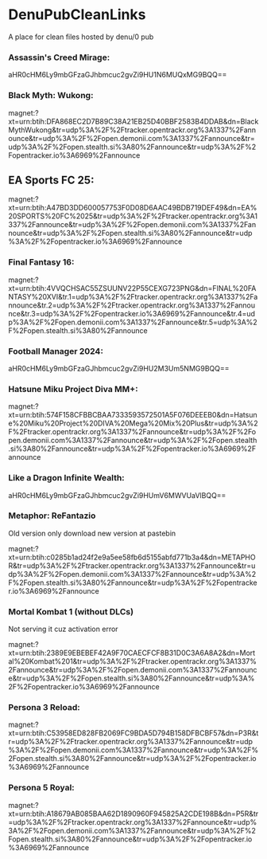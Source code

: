 # DenuPubCleanLinks
A place for clean files hosted by denu\/0 pub

### Assassin's Creed Mirage:
aHR0cHM6Ly9mbGFzaGJhbmcuc2gvZi9HU1N6MUQxMG9BQQ==

### Black Myth: Wukong:
magnet:?xt=urn:btih:DFA868EC2D7B89C38A21EB25D40BBF2583B4DDAB&dn=BlackMythWukong&tr=udp%3A%2F%2Ftracker.opentrackr.org%3A1337%2Fannounce&tr=udp%3A%2F%2Fopen.demonii.com%3A1337%2Fannounce&tr=udp%3A%2F%2Fopen.stealth.si%3A80%2Fannounce&tr=udp%3A%2F%2Fopentracker.io%3A6969%2Fannounce

## EA Sports FC 25:
magnet:?xt=urn:btih:A47BD3DD600057753F0D08D6AAC49BDB719DEF49&dn=EA%20SPORTS%20FC%2025&tr=udp%3A%2F%2Ftracker.opentrackr.org%3A1337%2Fannounce&tr=udp%3A%2F%2Fopen.demonii.com%3A1337%2Fannounce&tr=udp%3A%2F%2Fopen.stealth.si%3A80%2Fannounce&tr=udp%3A%2F%2Fopentracker.io%3A6969%2Fannounce

### Final Fantasy 16:
magnet:?xt=urn:btih:4VVQCHSAC55ZSUUNV22P55CEXG723PNG&dn=FINAL%20FANTASY%20XVI&tr.1=udp%3A%2F%2Ftracker.opentrackr.org%3A1337%2Fannounce&tr.2=udp%3A%2F%2Ftracker.opentrackr.org%3A1337%2Fannounce&tr.3=udp%3A%2F%2Fopentracker.io%3A6969%2Fannounce&tr.4=udp%3A%2F%2Fopen.demonii.com%3A1337%2Fannounce&tr.5=udp%3A%2F%2Fopen.stealth.si%3A80%2Fannounce

### Football Manager 2024:
aHR0cHM6Ly9mbGFzaGJhbmcuc2gvZi9HU2M3Um5NMG9BQQ==

### Hatsune Miku Project Diva MM+:
magnet:?xt=urn:btih:574F158CFBBCBAA7333593572501A5F076DEEEB0&dn=Hatsune%20Miku%20Project%20DIVA%20Mega%20Mix%20Plus&tr=udp%3A%2F%2Ftracker.opentrackr.org%3A1337%2Fannounce&tr=udp%3A%2F%2Fopen.demonii.com%3A1337%2Fannounce&tr=udp%3A%2F%2Fopen.stealth.si%3A80%2Fannounce&tr=udp%3A%2F%2Fopentracker.io%3A6969%2Fannounce

### Like a Dragon Infinite Wealth:
aHR0cHM6Ly9mbGFzaGJhbmcuc2gvZi9HUmV6MWVUaVlBQQ==

### Metaphor: ReFantazio

Old version only  download new version at  pastebin

magnet:?xt=urn:btih:c0285b1ad24f2e9a5ee58fb6d5155abfd771b3a4&dn=METAPHOR&tr=udp%3A%2F%2Ftracker.opentrackr.org%3A1337%2Fannounce&tr=udp%3A%2F%2Fopen.demonii.com%3A1337%2Fannounce&tr=udp%3A%2F%2Fopen.stealth.si%3A80%2Fannounce&tr=udp%3A%2F%2Fopentracker.io%3A6969%2Fannounce

### Mortal Kombat 1 (without DLCs)

Not serving it cuz activation error 

magnet:?xt=urn:btih:2389E9EBEBEF42A9F70CAECFCF8B31D0C3A6A8A2&dn=Mortal%20Kombat%201&tr=udp%3A%2F%2Ftracker.opentrackr.org%3A1337%2Fannounce&tr=udp%3A%2F%2Fopen.demonii.com%3A1337%2Fannounce&tr=udp%3A%2F%2Fopen.stealth.si%3A80%2Fannounce&tr=udp%3A%2F%2Fopentracker.io%3A6969%2Fannounce

### Persona 3 Reload:
magnet:?xt=urn:btih:C53958ED828FB2069FC9BDA5D794B158DFBCBF57&dn=P3R&tr=udp%3A%2F%2Ftracker.opentrackr.org%3A1337%2Fannounce&tr=udp%3A%2F%2Fopen.demonii.com%3A1337%2Fannounce&tr=udp%3A%2F%2Fopen.stealth.si%3A80%2Fannounce&tr=udp%3A%2F%2Fopentracker.io%3A6969%2Fannounce

### Persona 5 Royal:
magnet:?xt=urn:btih:A18679AB085BAA62D1890960F945825A2CDE198B&dn=P5R&tr=udp%3A%2F%2Ftracker.opentrackr.org%3A1337%2Fannounce&tr=udp%3A%2F%2Fopen.demonii.com%3A1337%2Fannounce&tr=udp%3A%2F%2Fopen.stealth.si%3A80%2Fannounce&tr=udp%3A%2F%2Fopentracker.io%3A6969%2Fannounce






